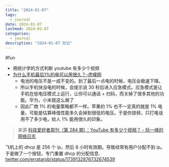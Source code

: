 ```yaml
---
title: "2024-01-07"
tags:
  - journal
date: 2024-01-07
lastmod: 2024-01-07
categories:
  - journal
description: "2024-01-07 日记"
---
```


#fun

- 用统计学的方式判断 youtube 有多少个视频
- [为什么手机最后1%的电可以用很久？-虎嗅网](https://m.huxiu.com/article/2467552.html)
    - 电池的电压不是一成不变的。到了最后一点电的时候，电压会极速下降。
    - 所以手机快没电的时候，会提示说 30 秒后进入应急模式。应急模式是让手机在低电压模式上运行，让你可以通话 + 扫码，而关掉了很多其他的功能。华为，小米就这么做了
    - 因此厂商 1% 的电量策略都不一样。苹果的 1% 也不一定真的就是 1% 电量，可能是估算峰值性能多久会掉到很低的电压。于是你锁频，只打电话用不了多少电，给人 1% 能用很久的印象。

> 来源 [科技爱好者周刊（第 284 期）：YouTube 有多少个视频？ - 阮一峰的网络日志](https://www.ruanyifeng.com/blog/2023/12/weekly-issue-284.html)

飞机上的 dhcp 是 256 个 ip，然后 8 小时有效期。导致经常有用户分配不到 ip。于是做了一个按钮，专门重置 dhcp 的分配信息. [twitter.com/erratarob/status/1739132876732674539](https://twitter.com/erratarob/status/1739132876732674539)
